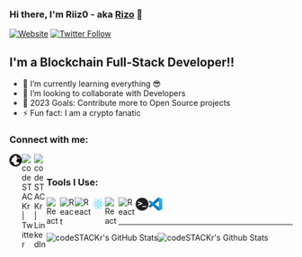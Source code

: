 ### Hi there, I'm Riiz0 - aka [Rizo][website] 👋

[![Website](https://img.shields.io/website?label=NEEDS_NAME&style=for-the-badge&url=https%3A%2F%2Fkiranpachhai.com)]()
[![Twitter Follow](https://img.shields.io/twitter/follow/o_oRizo?color=1DA1F2&logo=twitter&style=for-the-badge)](https://twitter.com/o_oRizo)

## I'm a Blockchain Full-Stack Developer!!

- 🌱 I’m currently learning everything 😎
- 👯 I’m looking to collaborate with Developers
- 🥅 2023 Goals: Contribute more to Open Source projects
- ⚡ Fun fact: I am a crypto fanatic 

### Connect with me:

[<img align="left" alt="codeSTACKr.com" width="22px" src="https://raw.githubusercontent.com/iconic/open-iconic/master/svg/globe.svg" />][website]
[<img align="left" alt="codeSTACKr | Twitter" width="22px" src="https://cdn.jsdelivr.net/npm/simple-icons@v3/icons/twitter.svg" />][twitter]
[<img align="left" alt="codeSTACKr | LinkedIn" width="22px" src="https://cdn.jsdelivr.net/npm/simple-icons@v3/icons/linkedin.svg" />][linkedin]

<br />

### Tools I Use:

<img align="left" alt="React" width="24px" src="https://github.com/Riiz0/Riiz0/assets/51212226/46f3ea3e-38b5-43a6-b606-f744e44bc506" />
<img align="left" alt="React" width="26px" src="https://upload.wikimedia.org/wikipedia/commons/thumb/3/36/MetaMask_Fox.svg/1200px-MetaMask_Fox.svg.png" />
<img align="left" alt="React" width="30px" src="https://seeklogo.com/images/H/hardhat-logo-888739EBB4-seeklogo.com.png" />
<img align="left" alt="React" width="24px" src="https://raw.githubusercontent.com/github/explore/80688e429a7d4ef2fca1e82350fe8e3517d3494d/topics/react/react.png" />
<img align="left" alt="React" width="24px" src="https://miro.medium.com/v2/resize:fit:1400/1*WcRnU2ERqYHZBKBQ0zXCvg.png" />
<img align="left" alt="React" width="30px" src="https://github.com/Riiz0/Riiz0/assets/51212226/f641a05d-618e-4dad-8b18-2634b156e803" />
<img align="left" alt="Terminal" width="24px" src="https://raw.githubusercontent.com/github/explore/80688e429a7d4ef2fca1e82350fe8e3517d3494d/topics/terminal/terminal.png" />
<img align="left" alt="Visual Studio Code" width="24px" src="https://raw.githubusercontent.com/github/explore/80688e429a7d4ef2fca1e82350fe8e3517d3494d/topics/visual-studio-code/visual-studio-code.png" />


<br />
<br />

---
<img align="left" alt="codeSTACKr's GitHub Stats" src="https://github-readme-stats-riiz0.vercel.app/api?username=riiz0&hide=stars&show_icons=true&hide_border=false&theme=dark#gh-dark-mode-only" />
<img algin="right" alt="codeSTACKr's Github Stats" src="https://github-readme-stats-riiz0.vercel.app/api/top-langs/?username=riiz0&show_icons=true&hide_border=false&theme=dark#gh-dark-mode-only" />


[website]: ...
[twitter]: https://twitter.com/o_oRizo
[linkedin]: https://www.linkedin.com/in/shawn-rizo-8ba295232/
